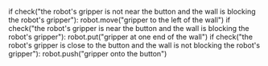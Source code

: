 

if check("the robot's gripper is not near the button and the wall is blocking the robot's gripper"):
    robot.move("gripper to the left of the wall")
if check("the robot's gripper is near the button and the wall is blocking the robot's gripper"):
    robot.put("gripper at one end of the wall")
if check("the robot's gripper is close to the button and the wall is not blocking the robot's gripper"):
    robot.push("gripper onto the button")
